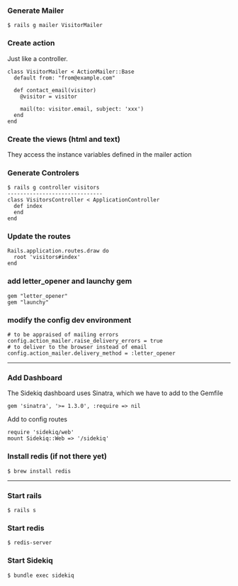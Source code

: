 
### Generate Mailer
```
$ rails g mailer VisitorMailer
```

### Create action

Just like a controller.

```
class VisitorMailer < ActionMailer::Base
  default from: "from@example.com"

  def contact_email(visitor)
    @visitor = visitor

    mail(to: visitor.email, subject: 'xxx')
  end
end
```

### Create the views (html and text)

They access the instance variables defined in the mailer action

### Generate Controlers

```
$ rails g controller visitors
------------------------------
class VisitorsController < ApplicationController
  def index
  end
end
```

### Update the routes

```
Rails.application.routes.draw do
  root 'visitors#index'
end
```

### add letter_opener and launchy gem
```
gem "letter_opener"
gem "launchy"
```

### modify the config dev environment

```
# to be appraised of mailing errors
config.action_mailer.raise_delivery_errors = true
# to deliver to the browser instead of email
config.action_mailer.delivery_method = :letter_opener
```

------------------------------------------------------------

### Add Dashboard

The Sidekiq dashboard uses Sinatra, which we have to add to the Gemfile

```
gem 'sinatra', '>= 1.3.0', :require => nil
```

Add to config routes
```
require 'sidekiq/web'
mount Sidekiq::Web => '/sidekiq'
```

### Install redis (if not there yet)
```
$ brew install redis
```

------------------------------------------------------------
### Start rails
```
$ rails s
```

### Start redis
```
$ redis-server
```

### Start Sidekiq
```
$ bundle exec sidekiq
```
